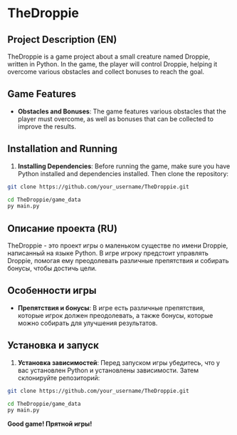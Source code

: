 # TheDroppie

## Project Description (EN)

TheDroppie is a game project about a small creature named Droppie, written in Python. In the game, the player will control Droppie, helping it overcome various obstacles and collect bonuses to reach the goal.

## Game Features

- **Obstacles and Bonuses**: The game features various obstacles that the player must overcome, as well as bonuses that can be collected to improve the results.

## Installation and Running

1. **Installing Dependencies**: Before running the game, make sure you have Python installed and dependencies installed. Then clone the repository:

```bash
git clone https://github.com/your_username/TheDroppie.git
```
```bash
cd TheDroppie/game_data
py main.py
```
## Описание проекта (RU)

TheDroppie - это проект игры о маленьком существе по имени Droppie, написанный на языке Python. В игре игроку предстоит управлять Droppie, помогая ему преодолевать различные препятствия и собирать бонусы, чтобы достичь цели.

## Особенности игры

- **Препятствия и бонусы**: В игре есть различные препятствия, которые игрок должен преодолевать, а также бонусы, которые можно собирать для улучшения результатов.

## Установка и запуск

1. **Установка зависимостей**: Перед запуском игры убедитесь, что у вас установлен Python и установлены зависимости. Затем склонируйте репозиторий:

```bash
git clone https://github.com/your_username/TheDroppie.git
```
```bash
cd TheDroppie/game_data
py main.py
```
**Good game! Прятной игры!**

